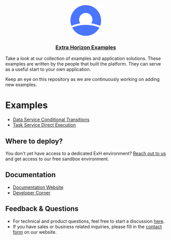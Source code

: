 <p align="center">
  <a href="https://www.extrahorizon.com">
    <img src="static/exh-logo.png" height="96">
    <h3 align="center">Extra Horizon Examples</h3>
  </a>
</p>

Take a look at our collection of examples and application solutions. These examples are written by the people that built the platform. They can serve as a useful start to your own application.  

Keep an eye on this repository as we are continuously working on adding new examples.

# Examples 
* [Data Service Conditional Transitions](examples/data-service-conditional-transitions/)
* [Task Service Direct Execution](/examples/task-service-direct-execution)

## Where to deploy?
You don't yet have access to a dedicated ExH environment? [Reach out to us](https://www.extrahorizon.com/onboarding-extra-horizon-medical-baas-platform#1882979070) and get access to our free sandbox environment. 
## Documentation
* [Documentation Website](https://docs.extrahorizon.com)
* [Developer Corner](https://www.extrahorizon.com/developer-corner)

## Feedback & Questions
* For technical and product questions, feel free to start a discussion [here](https://github.com/ExtraHorizon/examples/discussions).  
* If you have sales or business related inquiries, please fill in the [contact form](https://www.extrahorizon.com/contact) on our website.

